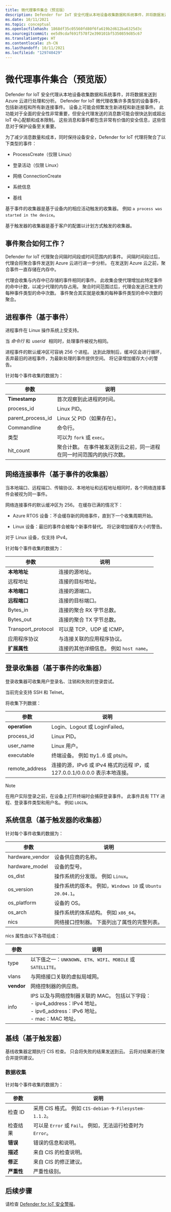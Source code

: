 ```yaml
---
title: 微代理事件集合（预览版）
description: Defender for IoT 安全代理从本地设备收集数据和系统事件，并将数据发送到 Azure 云进行处理和分析。
ms.date: 10/11/2021
ms.topic: conceptual
ms.openlocfilehash: 1868df35c05560fd80f6fa619b2d612ba6325d3c
ms.sourcegitcommit: ee5d9cdaf691f578f2e390101bf5350859d85c67
ms.translationtype: HT
ms.contentlocale: zh-CN
ms.lasthandoff: 10/11/2021
ms.locfileid: "129740429"
---
```

# <a name="micro-agent-event-collection-preview"></a>微代理事件集合（预览版）

Defender for IoT 安全代理从本地设备收集数据和系统事件，并将数据发送到 Azure 云进行处理和分析。 Defender for IoT 微代理收集许多类型的设备事件，包括新进程和所有新连接事件。 设备上可能会频繁发生新进程和新连接事件。 此功能对于全面的安全性非常重要，但安全代理发送的消息数可能会很快达到或超出 IoT 中心配额和成本限制。 这些消息和事件都包含非常有价值的安全信息，这些信息对于保护设备至关重要。

为了减少消息数量和成本，同时保持设备安全，Defender for IoT 代理将聚合了以下类型的事件：

- ProcessCreate（仅限 Linux）

- 登录活动（仅限 Linux）

- 网络 ConnectionCreate

- 系统信息

- 基线

基于事件的收集器是基于设备内的相应活动触发的收集器。 例如 ``a process was started in the device``。  

基于触发器的收集器是基于客户的配置以计划方式触发的收集器。

## <a name="how-does-event-aggregation-work"></a>事件聚合如何工作？

Defender for IoT 代理聚合间隔时间段或时间范围内的事件。 间隔时间段过后，代理会将聚合事件发送到 Azure 云进行进一步分析。 在发送到 Azure 云之前，聚合事件一直存储在内存中。

代理会收集与内存中已存储的事件相同的事件。 此收集会使代理增加此特定事件的命中计数，以减少代理的内存占用。 聚合时间范围过后，代理会发送已发生的每种事件类型的命中次数。 事件聚合其实就是收集的每种事件类型的命中次数的聚合。

## <a name="process-events-event-based"></a>进程事件（基于事件）

进程事件在 Linux 操作系统上受支持。

当 *命令行* 和  *userid*   相同时，处理事件被视为相同。

进程事件的默认缓冲区可容纳 256 个进程。 达到此限制后，缓冲区会进行循环，丢弃最旧的进程事件，为最新处理的事件提供空间。 将记录增加缓存大小的警告。

针对每个事件收集的数据为：

| 参数 | 说明|
|--|--|
| **Timestamp** | 首次观察到此进程的时间。 |
| process_id | Linux PID。 |
| parent_process_id | Linux 父 PID（如果存在）。 |
| Commandline | 命令行。 |
| 类型 | 可以为 `fork` 或 `exec`。 |
| hit_count | 聚合计数。 在事件被发送到云之前，同一进程在同一时间范围内的执行次数。 |

## <a name="network-connection-events-event-based-collector"></a>网络连接事件（基于事件的收集器）

当本地端口、远程端口、传输协议、本地地址和远程地址相同时，各个网络连接事件会被视为同一事件。

网络连接事件的默认缓冲区为 256。 在缓存已满的情况下：

- Azure RTOS 设备：不会缓存新的网络事件，直到下一个收集周期开始。  

- Linux 设备：最旧的事件会被每个新事件替代。 将记录增加缓存大小的警告。

对于 Linux 设备，仅支持 IPv4。

针对每个事件收集的数据为：

| 参数 | 说明|
|--|--|
| **本地地址** | 连接的源地址。 |
| 远程地址 | 连接的目标地址。 |
| **本地端口** | 连接的源端口。 |
| **远程端口** | 连接的目标端口。 |
| Bytes_in | 连接的聚合 RX 字节总数。 |
| Bytes_out | 连接的聚合 TX 字节总数。 |
| Transport_protocol | 可以是 TCP、UDP 或 ICMP。 |
| 应用程序协议 | 与连接关联的应用程序协议。 |
| **扩展属性** | 连接的其他详细信息。 例如 `host name`。 |

## <a name="login-collector-event-based-collector"></a>登录收集器（基于事件的收集器）

登录收集器可收集用户登录名、注销和失败的登录尝试。

当前完全支持 SSH 和 Telnet。  

将收集下列数据：

| 参数 | 说明|
|--|--|
| **operation** | Login、Logout 或 LoginFailed。 |
| process_id | Linux PID。 |
| user_name | Linux 用户。 |
| executable | 终端设备。 例如 tty1..6 或 pts/n。 |
| remote_address | 连接的源，IPv6 或 IPv4 格式的远程 IP，或 127.0.0.1/0.0.0.0 表示本地连接。 |

> [!Note]
> 在用户实际登录之前，在设备上打开终端时会捕获登录事件。 此事件具有 TTY 进程、登录事件类型和用户名。 例如 `LOGIN`。

## <a name="system-information-trigger-based-collector"></a>系统信息（基于触发器的收集器）

针对每个事件收集的数据为：

| 参数 | 说明|
|--|--|
| hardware_vendor | 设备供应商的名称。 |
| hardware_model | 设备的型号。 |
| os_dist | 操作系统的分发版。 例如 `Linux`。 |
| os_version | 操作系统的版本。 例如，`Windows 10` 或 `Ubuntu 20.04.1`。 |
| os_platform | 设备的 OS。 |
| os_arch | 操作系统的体系结构。 例如 `x86_64`。 |
| nics | 网络接口控制器。 下面列出了属性的完整列表。 |

nics 属性由以下各项组成：

| 参数 | 说明|
|--|--|
|type | 以下值之一：`UNKNOWN`、`ETH`、`WIFI`、`MOBILE` 或 `SATELLITE`。 |
| vlans | 与网络接口关联的虚拟局域网。 |
| **vendor** | 网络控制器的供应商。 |
| info | IPS 以及与网络控制器关联的 MAC。 包括以下字段： <br> - ipv4_address：IPv4 地址。 <br> - ipv6_address：IPv6 地址。 <br> - mac：MAC 地址。|

## <a name="baseline-trigger-based"></a>基线（基于触发器）

基线收集器定期执行 CIS 检查。 只会将失败的结果发送到云。 云将对结果进行聚合并提供建议。

### <a name="data-collection"></a>数据收集

针对每个事件收集的数据为：

| 参数 | 说明|
|--|--|
| 检查 ID | 采用 CIS 格式。 例如 `CIS-debian-9-Filesystem-1.1.2`。 |
| 检查结果 | 可以是 `Error` 或 `Fail`。 例如，无法运行检查时为 `Error`。 |
| **错误** | 错误的信息和说明。 |
| **描述** | 来自 CIS 的检查说明。 |
| **修正** | 来自 CIS 的修正建议。 |
| **严重性** | 严重性级别。 |

## <a name="next-steps"></a>后续步骤

请检查 [Defender for IoT 安全警报](concept-security-alerts.md)。
